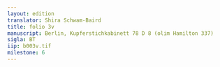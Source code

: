 ```yaml
---
layout: edition
translator: Shira Schwam-Baird
title: folio 3v
manuscript: Berlin, Kupferstichkabinett 78 D 8 (olim Hamilton 337)
sigla: BT
iip: b003v.tif
milestone: 6
---
```

